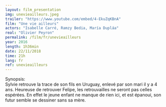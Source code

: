```yaml
---
layout: film_presentation
img: unevieailleurs.jpeg
trailer: "https://www.youtube.com/embed/4-EkuZqKBnA"
film: "Une vie ailleurs"
actors: "Isabelle Carré, Ramzy Bedia, María Dupláa"
real: "Olivier Peyron"
permalink: /film/fr/unevieailleurs
year: 2016
length: 1h36min
date: 22/11/2018
time: 21h
lang: fr
ref: unevieailleurs
---
```


<span class="name"> Synopsis:</span> <br/>
<span class="resumefilm">Sylvie retrouve la trace de son fils en Uruguay, enlevé par son mari il y a 4 ans. Heureuse de retrouver Felipe, les retrouvailles ne seront pas celles espérées. En effet le jeune enfant ne manque de rien ici, et est épanoui, son futur semble se dessiner sans sa mère. </span>


